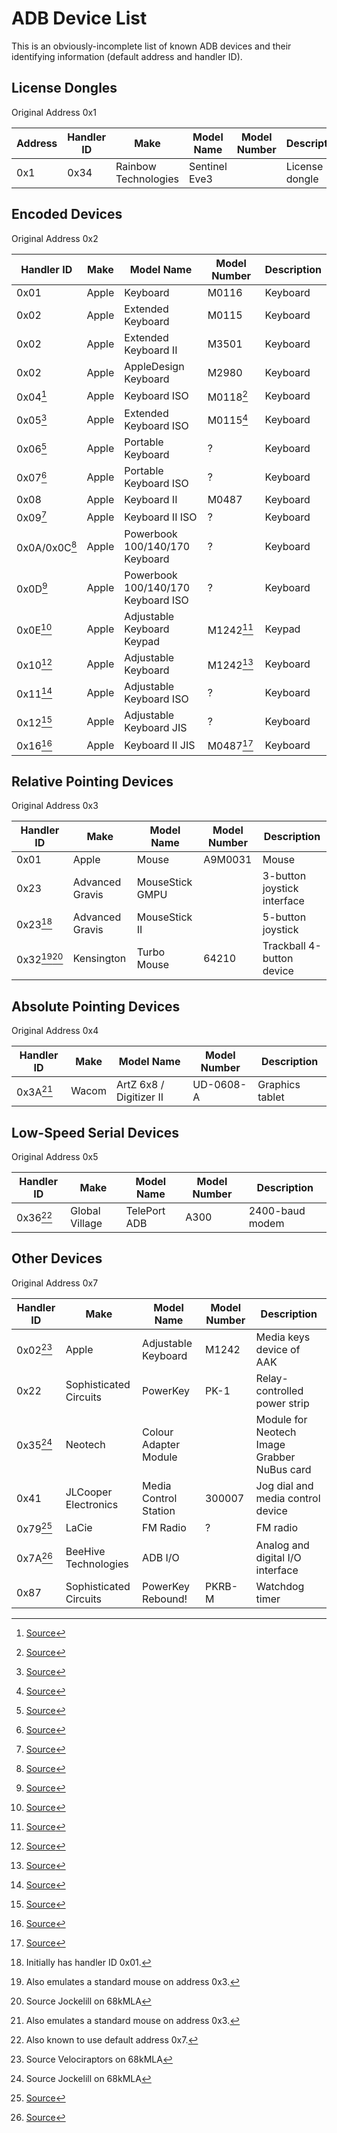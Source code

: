 # ADB Device List

This is an obviously-incomplete list of known ADB devices and their identifying information (default address and handler ID).

## License Dongles

Original Address 0x1

| Address | Handler ID | Make                 | Model Name    | Model Number | Description    |
| ------- | ---------- | -------------------- | ------------- | ------------ | -------------- |
| 0x1     | 0x34       | Rainbow Technologies | Sentinel Eve3 |              | License dongle |

## Encoded Devices

Original Address 0x2

| Handler ID    | Make  | Model Name                         | Model Number | Description |
| ------------- | ----- | ---------------------------------- | ------------ | ----------- |
| 0x01          | Apple | Keyboard                           | M0116        | Keyboard    |
| 0x02          | Apple | Extended Keyboard                  | M0115        | Keyboard    |
| 0x02          | Apple | Extended Keyboard II               | M3501        | Keyboard    |
| 0x02          | Apple | AppleDesign Keyboard               | M2980        | Keyboard    |
| 0x04[^5]      | Apple | Keyboard ISO                       | M0118[^6]    | Keyboard    |
| 0x05[^5]      | Apple | Extended Keyboard ISO              | M0115[^6]    | Keyboard    |
| 0x06[^5]      | Apple | Portable Keyboard                  | ?            | Keyboard    |
| 0x07[^5]      | Apple | Portable Keyboard ISO              | ?            | Keyboard    |
| 0x08          | Apple | Keyboard II                        | M0487        | Keyboard    |
| 0x09[^5]      | Apple | Keyboard II ISO                    | ?            | Keyboard    |
| 0x0A/0x0C[^5] | Apple | Powerbook 100/140/170 Keyboard     | ?            | Keyboard    |
| 0x0D[^5]      | Apple | Powerbook 100/140/170 Keyboard ISO | ?            | Keyboard    |
| 0x0E[^5]      | Apple | Adjustable Keyboard Keypad         | M1242[^6]    | Keypad      |
| 0x10[^5]      | Apple | Adjustable Keyboard                | M1242[^6]    | Keyboard    |
| 0x11[^5]      | Apple | Adjustable Keyboard ISO            | ?            | Keyboard    |
| 0x12[^6]      | Apple | Adjustable Keyboard JIS            | ?            | Keyboard    |
| 0x16[^6]      | Apple | Keyboard II JIS                    | M0487[^6]    | Keyboard    |

## Relative Pointing Devices

Original Address 0x3

| Handler ID   | Make            | Model Name      | Model Number | Description                 |
| ------------ | --------------- | --------------- | ------------ | --------------------------- |
| 0x01         | Apple           | Mouse           | A9M0031      | Mouse                       |
| 0x23         | Advanced Gravis | MouseStick GMPU |              | 3-button joystick interface |
| 0x23[^4]     | Advanced Gravis | MouseStick II   |              | 5-button joystick           |
| 0x32[^3][^7] | Kensington      | Turbo Mouse     | 64210        | Trackball 4-button device   |

## Absolute Pointing Devices

Original Address 0x4

| Handler ID | Make  | Model Name              | Model Number | Description     |
| ---------- | ----- | ----------------------- | ------------ | --------------- |
| 0x3A[^3]   | Wacom | ArtZ 6x8 / Digitizer II | UD-0608-A    | Graphics tablet |

## Low-Speed Serial Devices

Original Address 0x5

| Handler ID | Make           | Model Name   | Model Number | Description     |
| ---------- | -------------- | ------------ | ------------ | --------------- |
| 0x36[^1]   | Global Village | TelePort ADB | A300         | 2400-baud modem |

## Other Devices

Original Address 0x7

| Handler ID | Make                   | Model Name            | Model Number | Description                                 |
| ---------- | ---------------------- | --------------------- | ------------ | ------------------------------------------- |
| 0x02[^8]   | Apple                  | Adjustable Keyboard   | M1242        | Media keys device of AAK                    |
| 0x22       | Sophisticated Circuits | PowerKey              | PK-1         | Relay-controlled power strip                |
| 0x35[^7]   | Neotech                | Colour Adapter Module |              | Module for Neotech Image Grabber NuBus card |
| 0x41       | JLCooper Electronics   | Media Control Station | 300007       | Jog dial and media control device           |
| 0x79[^2]   | LaCie                  | FM Radio              | ?            | FM radio                                    |
| 0x7A[^10]  | BeeHive Technologies   | ADB I/O               |              | Analog and digital I/O interface            |
| 0x87       | Sophisticated Circuits | PowerKey Rebound!     | PKRB-M       | Watchdog timer                              |

[^1]: Also known to use default address 0x7.
[^2]: [Source](https://vintagegeek.wordpress.com/2021/01/03/lacie-fm-radio-tuner-for-system-7-0-to-os9-macintosh-w-adb-port/#comment-1107)
[^3]: Also emulates a standard mouse on address 0x3.
[^4]: Initially has handler ID 0x01.
[^5]: [Source](https://github.com/elliotnunn/boot3/blob/f5582f37d04819abec51525ade1e021858a914e1/OS/Keyboard/Kbd.r)
[^6]: [Source](https://github.com/tmk/tmk_keyboard/wiki/Apple-Desktop-Bus#keyboard-handler-id)
[^7]: Source Jockelill on 68kMLA
[^8]: Source Velociraptors on 68kMLA
[^10]: [Source](https://web.archive.org/web/19980501032801/http://www.bzzzzzz.com:80/BeeHive/ADB_IO/Downloads/ADB_IO_manual.pdf)
